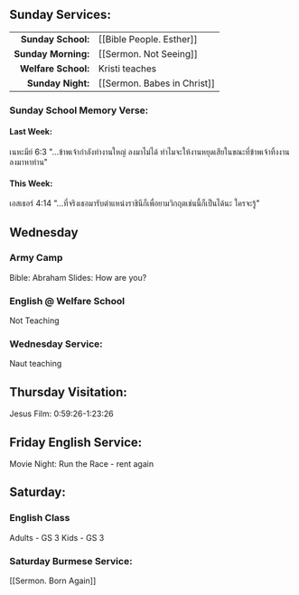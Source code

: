 ## Sunday Services:
| | |
| --:|:-- |
| **Sunday School:**  | [[Bible People. Esther]]
| **Sunday Morning:** | [[Sermon. Not Seeing]]
| **Welfare School:** | Kristi teaches
| **Sunday Night:**   | [[Sermon. Babes in Christ]]

### Sunday School Memory Verse:
#### Last Week: 
เนหะมีย์ 6:3 "...ข้าพเจ้ากำลังทำงานใหญ่ ลงมาไม่ได้ ทำไมจะให้งานหยุดเสียในขณะที่ข้าพเจ้าทิ้งงานลงมาหาท่าน"
#### This Week:
เอสเธอร์ 4:14 "...ที่จริงเธอมารับตำแหน่งราชินีก็เพื่อยามวิกฤตเช่นนี้ก็เป็นได้นะ ใครจะรู้"
## Wednesday 
### Army Camp
Bible: Abraham
Slides: How are you?
### English @ Welfare School
Not Teaching
### Wednesday Service:
Naut teaching
## Thursday Visitation:
Jesus Film: 0:59:26-1:23:26
## Friday English Service:
Movie Night: Run the Race - rent again
## Saturday:
### English Class
Adults - GS 3
Kids - GS 3
### Saturday Burmese Service:
[[Sermon. Born Again]]